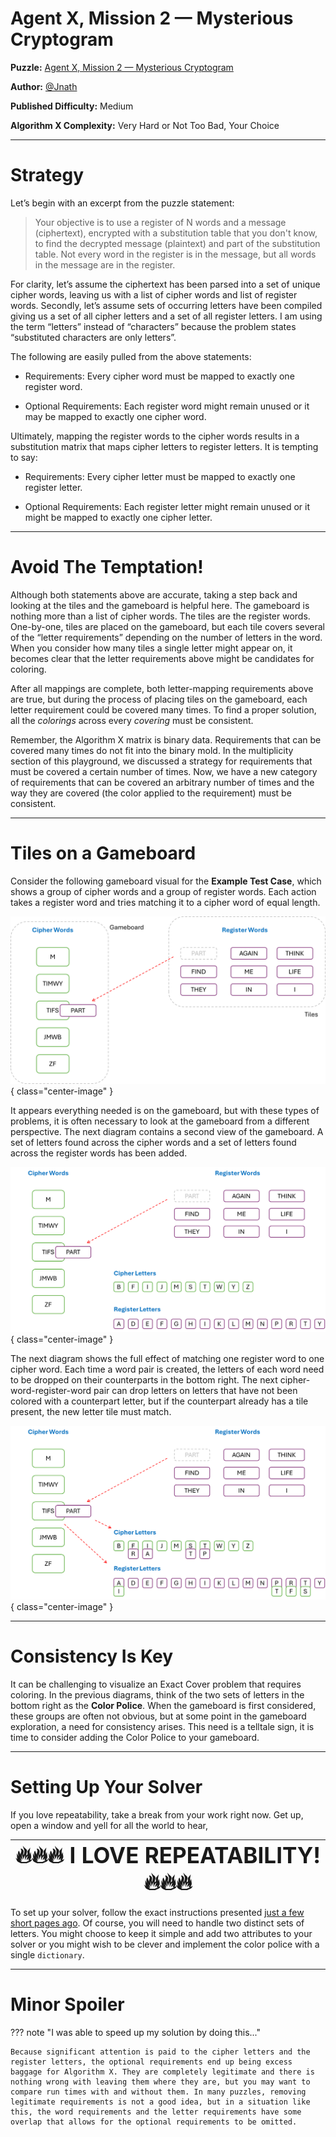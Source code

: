 # Agent X, Mission 2 — Mysterious Cryptogram

__Puzzle:__ [Agent X, Mission 2 — Mysterious Cryptogram](https://www.codingame.com/training/medium/agent-x-mission-2mysterious-cryptogram)

__Author:__ [@Jnath](https://www.codingame.com/profile/4289b96dddd132fde4a14cf6f9c10bf22718561)

__Published Difficulty:__ Medium

__Algorithm X Complexity:__ Very Hard or Not Too Bad, Your Choice

---

# Strategy

Let’s begin with an excerpt from the puzzle statement:

>Your objective is to use a register of N words and a message (ciphertext), encrypted with a substitution table that you don't know, to find the decrypted message (plaintext) and part of the substitution table.
>Not every word in the register is in the message, but all words in the message are in the register.

For clarity, let’s assume the ciphertext has been parsed into a set of unique cipher words, leaving us with a list of cipher words and list of register words. Secondly, let’s assume sets of occurring letters have been compiled giving us a set of all cipher letters and a set of all register letters. I am using the term “letters” instead of “characters” because the problem states “substituted characters are only letters”.

The following are easily pulled from the above statements:

* Requirements: Every cipher word must be mapped to exactly one register word.

* Optional Requirements: Each register word might remain unused or it may be mapped to exactly one cipher word.

Ultimately, mapping the register words to the cipher words results in a substitution matrix that maps cipher letters to register letters. It is tempting to say:

* Requirements: Every cipher letter must be mapped to exactly one register letter.

* Optional Requirements: Each register letter might remain unused or it might be mapped to exactly one cipher letter.

---

# Avoid The Temptation!

Although both statements above are accurate, taking a step back and looking at the tiles and the gameboard is helpful here. The gameboard is nothing more than a list of cipher words. The tiles are the register words. One-by-one, tiles are placed on the gameboard, but each tile covers several of the “letter requirements” depending on  the number of letters in the word. When you consider how many tiles a single letter might appear on, it becomes clear that the letter requirements above might be candidates for coloring.

After all mappings are complete, both letter-mapping requirements above are true, but during the process of placing tiles on the gameboard, each letter requirement could be covered many times. To find a proper solution, all the _colorings_ across every _covering_ must be consistent.

Remember, the Algorithm X matrix is binary data. Requirements that can be covered many times do not fit into the binary mold. In the multiplicity section of this playground, we discussed a strategy for requirements that must be covered a certain number of times. Now, we have a new category of requirements that can be covered an arbitrary number of times and the way they are covered (the color applied to the requirement) must be consistent.

---

# Tiles on a Gameboard

Consider the following gameboard visual for the __Example Test Case__, which shows a group of cipher words and a group of register words. Each action takes a register word and tries matching it to a cipher word of equal length.

![Agent X - Gameboard](AgentX-PlacingWord1.png){ class="center-image" }

It appears everything needed is on the gameboard, but with these types of problems, it is often necessary to look at the gameboard from a different perspective. The next diagram contains a second view of the gameboard. A set of letters found across the cipher words and a set of letters found across the register words has been added.

![Agent X - Extended Gameboard](AgentX-PlacingWord2.png){ class="center-image" }

The next diagram shows the full effect of matching one register word to one cipher word. Each time a word pair is created, the letters of each word need to be dropped on their counterparts in the bottom right. The next cipher-word-register-word pair can drop letters on letters that have not been colored with a counterpart letter, but if the counterpart already has a tile present, the new letter tile must match.

![Agent X - Placing a Tile](AgentX-PlacingWord3.png){ class="center-image" }

---

# Consistency Is Key

It can be challenging to visualize an Exact Cover problem that requires coloring. In the previous diagrams, think of the two sets of letters in the bottom right as the __Color Police__. When the gameboard is first considered, these groups are often not obvious, but at some point in the gameboard exploration, a need for consistency arises. This need is a telltale sign, it is time to consider adding the Color Police to your gameboard.

---

# Setting Up Your Solver

If you love repeatability, take a break from your work right now. Get up, open a window and yell for all the world to hear, 

| <span style="font-size: 250%">🔥🔥🔥  I LOVE REPEATABILITY!  🔥🔥🔥</span>|
|:-------:|

To set up your solver, follow the exact instructions presented [just a few short pages ago](../15-coloring-your-requirements/02-constructing-a-word-search.md). Of course, you will need to handle two distinct sets of letters. You might choose to keep it simple and add two attributes to your solver or you might wish to be clever and implement the color police with a single `dictionary`.

---

# Minor Spoiler

??? note "I was able to speed up my solution by doing this..."

    Because significant attention is paid to the cipher letters and the register letters, the optional requirements end up being excess baggage for Algorithm X. They are completely legitimate and there is nothing wrong with leaving them where they are, but you may want to compare run times with and without them. In many puzzles, removing legitimate requirements is not a good idea, but in a situation like this, the word requirements and the letter requirements have some overlap that allows for the optional requirements to be omitted.

<BR>